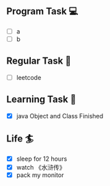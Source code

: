 

## Program Task  💻
- [ ] a
- [ ] b

## Regular Task  🤡
- [ ] leetcode

## Learning Task 🎯
- [x] java Object and Class Finished
## Life 🏄
- [x] sleep for 12 hours
- [x] watch 《水浒传》
- [x] pack my monitor